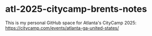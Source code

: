 # atl-2025-citycamp-brents-notes
This is my personal GitHub space for Atlanta's CityCamp 2025: https://citycamp.com/events/atlanta-ga-united-states/
